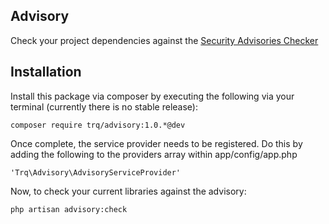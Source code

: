 ## Advisory

Check your project dependencies against the [Security Advisories Checker](https://security.sensiolabs.org)

## Installation

Install this package via composer by executing the following via your terminal (currently there is no stable release):

    composer require trq/advisory:1.0.*@dev

Once complete, the service provider needs to be registered. Do this by adding the following to the providers array within app/config/app.php

    'Trq\Advisory\AdvisoryServiceProvider'

Now, to check your current libraries against the advisory:

    php artisan advisory:check
